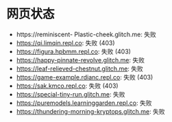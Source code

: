 # 网页状态
- https://reminiscent- Plastic-cheek.glitch.me: 失败
- https://qi.limqin.repl.co: 失败 (403)
- https://figura.hpbmm.repl.co: 失败 (403)
- https://happy-pinnate-revolve.glitch.me: 失败
- https://leaf-relieved-chestnut.glitch.me: 失败
- https://game-example.rdianc.repl.co: 失败 (403)
- https://sak.kmco.repl.co: 失败 (403)
- https://special-tiny-run.glitch.me: 失败
- https://puremodels.learninggarden.repl.co: 失败
- https://thundering-morning-kryptops.glitch.me: 失败
